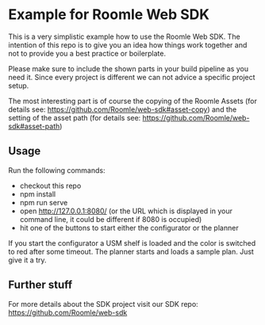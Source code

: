# Example for Roomle Web SDK

This is a very simplistic example how to use the Roomle Web SDK. The intention of this repo is to give you an idea how things work together and not to provide you a best practice or boilerplate. 

Please make sure to include the shown parts in your build pipeline as you need it. Since every project is different we can not advice a specific project setup. 

The most interesting part is of course the copying of the Roomle Assets (for details see: https://github.com/Roomle/web-sdk#asset-copy) and the setting of the asset path (for details see: https://github.com/Roomle/web-sdk#asset-path)

## Usage

Run the following commands:

* checkout this repo
* npm install
* npm run serve
* open http://127.0.0.1:8080/ (or the URL which is displayed in your command line, it could be different if 8080 is occupied)
* hit one of the buttons to start either the configurator or the planner

If you start the configurator a USM shelf is loaded and the color is switched to red after some timeout. The planner starts and loads a sample plan. Just give it a try.

## Further stuff

For more details about the SDK project visit our SDK repo: https://github.com/Roomle/web-sdk